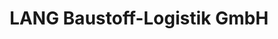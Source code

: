 ---
title: "LANG Baustoff-Logistik GmbH"
url: /laubach/lang-baustoff-logistik-gmbh/
shop: Baumarkt
---